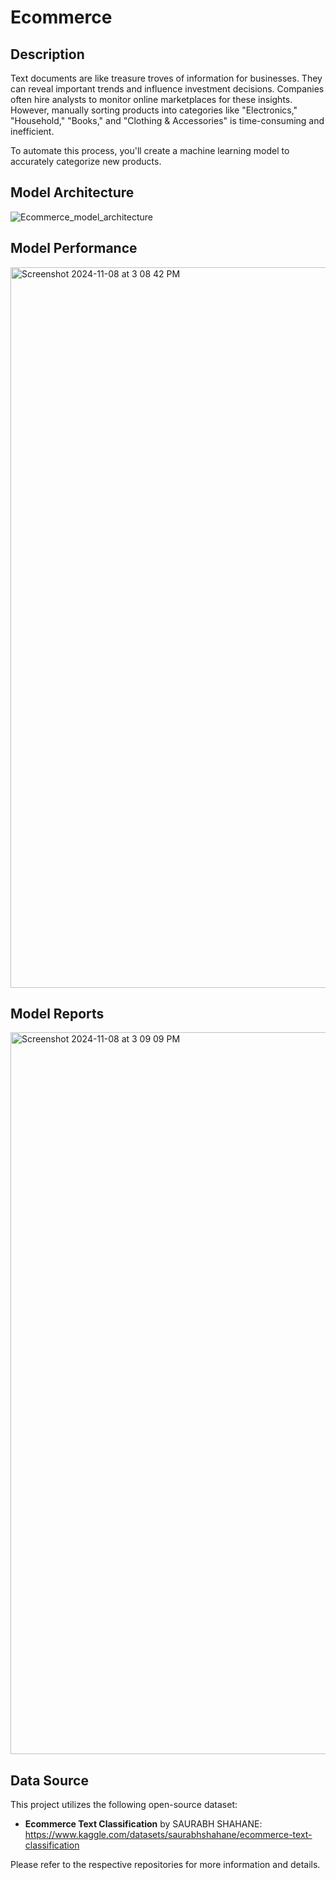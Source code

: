 # Ecommerce

## Description
Text documents are like treasure troves of information for businesses. 
They can reveal important trends and influence investment decisions. 
Companies often hire analysts to monitor online marketplaces for these insights. 
However, manually sorting products into categories like "Electronics," 
"Household," "Books," and "Clothing & Accessories" is time-consuming and 
inefficient. 

  To automate this process, you'll create a machine learning 
model to accurately categorize new products.

## Model Architecture

![Ecommerce_model_architecture](https://github.com/user-attachments/assets/74665ec4-f740-491c-9633-f5fb007361b9)

## Model Performance

<img width="1153" alt="Screenshot 2024-11-08 at 3 08 42 PM" src="https://github.com/user-attachments/assets/efa3ba12-8429-4dea-8a51-957c55842831">

## Model Reports

<img width="1155" alt="Screenshot 2024-11-08 at 3 09 09 PM" src="https://github.com/user-attachments/assets/151ae8f4-8701-4f6e-9a48-479eca2d9a5b">

## Data Source

This project utilizes the following open-source dataset:

* **Ecommerce Text Classification** by SAURABH SHAHANE: https://www.kaggle.com/datasets/saurabhshahane/ecommerce-text-classification

Please refer to the respective repositories for more information and details.
